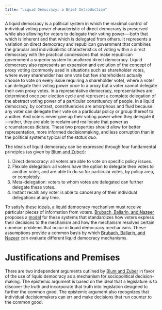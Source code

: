 ```yaml
---
title: "Liquid Democracy: a Brief Introduction"
---
```

A liquid democracy is a political system in which the maximal control of
individual voting power characteristic of direct democracy is preserved while
also allowing for voters to delegate their voting power---both that which is
inherent and that which is delegated from others.
It represents a variation on direct democracy and republican government that
combines the granular and individualistic characteristics of voting within a
direct democracy with the practical concessions that make republican government
a superior system to unaltered direct democracy.
Liquid democracy also represents an expansion and evolution of the concept of
proxy voting
(commonly used in situations such as shareholder votes, where every shareholder
has one vote but few shareholders actually choose to vote on every issue
requiring a shareholder vote),
where a voter can delegate their voting power once to a proxy but a voter cannot
delegate their own proxy votes.
In a representative democracy,
representatives are determined once per election cycle and represent a complete
delegation of the abstract voting power of a particular constituency of people.
In a liquid democracy, by contrast, constituencies are amorphous and fluid
because any voter can delegate their vote on a particular policy or group
thereof to another.
And voters never give up their voting power when they delegate it—rather, they
are able to reclaim and reallocate that power as circumstances dictate.
These two properties should allow for better representation,
more informed decisionmaking, and less corruption than in the political systems
typical of the *status quo*.

The ideals of liquid democracy can be expressed through four fundamental
principles (as given by
[Blum and Zuber][bz]):
1. Direct democracy: all voters are able to vote on specific policy issues.
2. Flexible delegation: all voters have the option to delegate their votes to
    another voter, and are able to do so for particular votes, by policy area,
    or completely.
3. Meta-delegation: voters to whom votes are delegated can further delegate
    these votes.
4. Instant recall: any voter is able to cancel any of their individual
    delegations at any time.

To satisfy these ideals, a liquid democracy mechanism must receive particular
pieces of information from voters.
[Brubach, Ballarin, and Nazeer][bbn] proposes a [model](bbn_model) for these
systems that standardizes how voters express their decisions to the mechanism
and how the mechanism resolves certain common problems that occur in liquid
democracy mechanisms.
These assumptions provide a common basis by which
[Brubach, Ballarin, and Nazeer][bbn] can evaluate different liquid democracy
mechanisms.

[bz]: https://christinazuber.com/wordpress/wp-content/uploads/2013/02/Blum_Zuber-2016_Liquid-Democracy.pdf
[bbn]: https://arxiv.org/pdf/2206.05339

# Justifications and Premises
There are two independent arguments outlined by [Blum and Zuber][bz] in favor of
the use of liquid democracy as
a mechanism for sociopolitical decision-making.
The epistemic argument is based on the ideal that a legislature
is to discover the truth and incorporate that truth into legislation designed to
further the common good.
The epistemic argument also recognizes that individual decisionmakers can err
and make decisions that run counter to the common good.

<!-- egalitatian argument here -->
